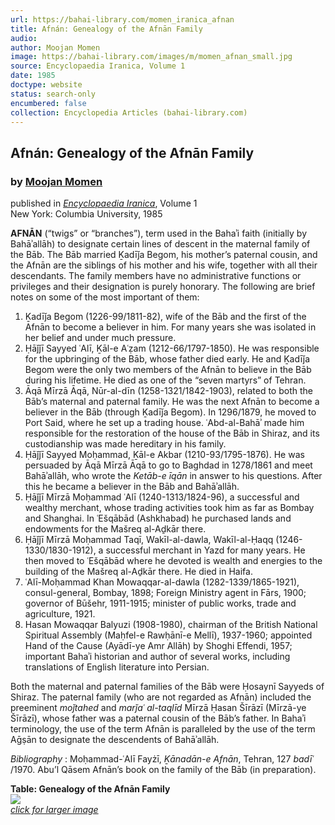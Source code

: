 ```yaml
---
url: https://bahai-library.com/momen_iranica_afnan
title: Afnán: Genealogy of the Afnān Family
audio: 
author: Moojan Momen
image: https://bahai-library.com/images/m/momen_afnan_small.jpg
source: Encyclopaedia Iranica, Volume 1
date: 1985
doctype: website
status: search-only
encumbered: false
collection: Encyclopedia Articles (bahai-library.com)
---
```



## Afnán: Genealogy of the Afnān Family

### by [Moojan Momen](https://bahai-library.com/author/Moojan+Momen)

published in [_Encyclopaedia Iranica_](https://bahai-library.com/series/Encyclopaedia%20Iranica), Volume 1  
New York: Columbia University, 1985


**AFNĀN** (“twigs” or “branches”), term used in the Bahaʾi faith (initially by Bahāʾallāh) to designate certain lines of descent in the maternal family of the Bāb. The Bāb married Ḵadīǰa Begom, his mother’s paternal cousin, and the Afnān are the siblings of his mother and his wife, together with all their descendants. The family members have no administrative functions or privileges and their designation is purely honorary. The following are brief notes on some of the most important of them:

1.  Ḵadīǰa Begom (1226-99/1811-82), wife of the Bāb and the first of the Afnān to become a believer in him. For many years she was isolated in her belief and under much pressure.
2.  Ḥāǰǰī Sayyed ʿAlī, Ḵāl-e Aʿẓam (1212-66/1797-1850). He was responsible for the upbringing of the Bāb, whose father died early. He and Ḵadīǰa Begom were the only two members of the Afnān to believe in the Bāb during his lifetime. He died as one of the “seven martyrs” of Tehran.
3.  Āqā Mīrzā Āqā, Nūr-al-dīn (1258-1321/1842-1903), related to both the Bāb’s maternal and paternal family. He was the next Afnān to become a believer in the Bāb (through Ḵadīǰa Begom). In 1296/1879, he moved to Port Said, where he set up a trading house. ʿAbd-al-Bahāʾ made him responsible for the restoration of the house of the Bāb in Shiraz, and its custodianship was made hereditary in his family.
4.  Ḥāǰǰī Sayyed Moḥammad, Ḵāl-e Akbar (1210-93/1795-1876). He was persuaded by Āqā Mīrzā Āqā to go to Baghdad in 1278/1861 and meet Bahāʾallāh, who wrote the _Ketāb-e īqān_ in answer to his questions. After this he became a believer in the Bāb and Bahāʾallāh.
5.  Ḥāǰǰī Mīrzā Moḥammad ʿAlī (1240-1313/1824-96), a successful and wealthy merchant, whose trading activities took him as far as Bombay and Shanghai. In ʿEšqābād (Ashkhabad) he purchased lands and endowments for the Mašreq al-Aḏkār there.
6.  Ḥāǰǰī Mīrzā Moḥammad Taqī, Wakīl-al-dawla, Wakīl-al-Ḥaqq (1246-1330/1830-1912), a successful merchant in Yazd for many years. He then moved to ʿEšqābād where he devoted is wealth and energies to the building of the Mašreq al-Aḏkār there. He died in Haifa.
7.  ʿAlī-Moḥammad Khan Mowaqqar-al-dawla (1282-1339/1865-1921), consul-general, Bombay, 1898; Foreign Ministry agent in Fārs, 1900; governor of Būšehr, 1911-1915; minister of public works, trade and agriculture, 1921.
8.  Hasan Mowaqqar Balyuzi (1908-1980), chairman of the British National Spiritual Assembly (Maḥfel-e Rawḥānī-e Mellī), 1937-1960; appointed Hand of the Cause (Ayādī-ye Amr Allāh) by Shoghi Effendi, 1957; important Bahaʾi historian and author of several works, including translations of English literature into Persian.

Both the maternal and paternal families of the Bāb were Ḥosaynī Sayyeds of Shiraz. The paternal family (who are not regarded as Afnān) included the preeminent _moǰtahed_ and _marǰaʿ al-taqlīd_ Mīrzā Ḥasan Šīrāzī (Mīrzā-ye Šīrāzī), whose father was a paternal cousin of the Bāb’s father. In Bahaʾi terminology, the use of the term Afnān is paralleled by the use of the term Aḡṣān to designate the descendents of Bahāʾallāh.

_Bibliography_ : Moḥammad-ʿAlī Fayżī, _Ḵānadān-e Afnān_, Tehran, 127 _badīʿ_ /1970\. Abu’l Qāsem Afnān’s book on the family of the Bāb (in preparation).

  

**Table: Genealogy of the Afnān Family**  
[![](https://bahai-library.com/images/m/momen_afnan_small.jpg)  
_click for larger image_](https://bahai-library.com/images/m/momen_afnan.jpg)